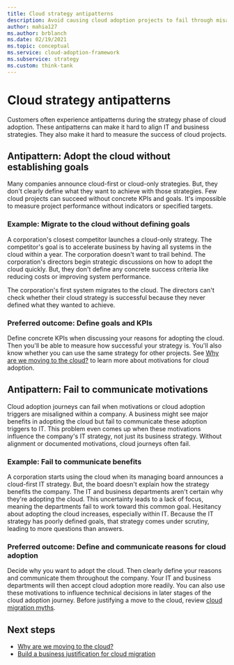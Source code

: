 ```yaml
---
title: Cloud strategy antipatterns
description: Avoid causing cloud adoption projects to fail through misalignment. Take steps to clearly define and communicate cloud adoption KPIs and motivations.
author: mahia127
ms.author: brblanch
ms.date: 02/19/2021
ms.topic: conceptual
ms.service: cloud-adoption-framework
ms.subservice: strategy
ms.custom: think-tank
---
```


# Cloud strategy antipatterns

Customers often experience antipatterns during the strategy phase of cloud adoption. These antipatterns can make it hard to align IT and business strategies. They also make it hard to measure the success of cloud projects.

## Antipattern: Adopt the cloud without establishing goals

Many companies announce cloud-first or cloud-only strategies. But, they don't clearly define what they want to achieve with those strategies. Few cloud projects can succeed without concrete KPIs and goals. It's impossible to measure project performance without indicators or specified targets.

### Example: Migrate to the cloud without defining goals

A corporation's closest competitor launches a cloud-only strategy. The competitor's goal is to accelerate business by having all systems in the cloud within a year. The corporation doesn't want to trail behind. The corporation's directors begin strategic discussions on how to adopt the cloud quickly. But, they don't define any concrete success criteria like reducing costs or improving system performance.

The corporation's first system migrates to the cloud. The directors can't check whether their cloud strategy is successful because they never defined what they wanted to achieve.

### Preferred outcome: Define goals and KPIs

Define concrete KPIs when discussing your reasons for adopting the cloud. Then you'll be able to measure how successful your strategy is. You'll also know whether you can use the same strategy for other projects. See [Why are we moving to the cloud?](../strategy/motivations.md) to learn more about motivations for cloud adoption.

## Antipattern: Fail to communicate motivations

Cloud adoption journeys can fail when motivations or cloud adoption triggers are misaligned within a company. A business might see major benefits in adopting the cloud but fail to communicate these adoption triggers to IT. This problem even comes up when these motivations influence the company's IT strategy, not just its business strategy. Without alignment or documented motivations, cloud journeys often fail.

### Example: Fail to communicate benefits

A corporation starts using the cloud when its managing board announces a cloud-first IT strategy. But, the board doesn't explain how the strategy benefits the company. The IT and business departments aren't certain why they're adopting the cloud. This uncertainty leads to a lack of focus, meaning the departments fail to work toward this common goal. Hesitancy about adopting the cloud increases, especially within IT. Because the IT strategy has poorly defined goals, that strategy comes under scrutiny, leading to more questions than answers.

### Preferred outcome: Define and communicate reasons for cloud adoption

Decide why you want to adopt the cloud. Then clearly define your reasons and communicate them throughout the company. Your IT and business departments will then accept cloud adoption more readily. You can also use these motivations to influence technical decisions in later stages of the cloud adoption journey. Before justifying a move to the cloud, review [cloud migration myths](../strategy/cloud-migration-business-case.md).

## Next steps

- [Why are we moving to the cloud?](../strategy/motivations.md)
- [Build a business justification for cloud migration](../strategy/cloud-migration-business-case.md)